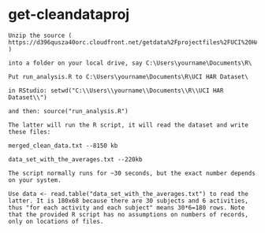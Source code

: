 get-cleandataproj
=================


    Unzip the source ( https://d396qusza40orc.cloudfront.net/getdata%2Fprojectfiles%2FUCI%20HAR%20Dataset.zip )

    into a folder on your local drive, say C:\Users\yourname\Documents\R\

    Put run_analysis.R to C:\Users\yourname\Documents\R\UCI HAR Dataset\

    in RStudio: setwd("C:\\Users\\yourname\\Documents\\R\\UCI HAR Dataset\\")

    and then: source("run_analysis.R")

    The latter will run the R script, it will read the dataset and write these files:

    merged_clean_data.txt --8150 kb

    data_set_with_the_averages.txt --220kb

    The script normally runs for ~30 seconds, but the exact number depends on your system.

    Use data <- read.table("data_set_with_the_averages.txt") to read the latter. It is 180x68 because there are 30 subjects and 6 activities, thus "for each activity and each subject" means 30*6=180 rows. Note that the provided R script has no assumptions on numbers of records, only on locations of files.
